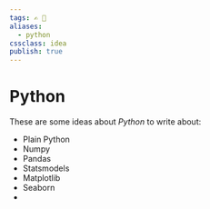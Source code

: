 ```yaml
---
tags: ✍️ 📒
aliases: 
  - python
cssclass: idea
publish: true
---
```

# Python
These are some ideas about _Python_ to write about:

- Plain Python
- Numpy
- Pandas
- Statsmodels
- Matplotlib
- Seaborn
- 